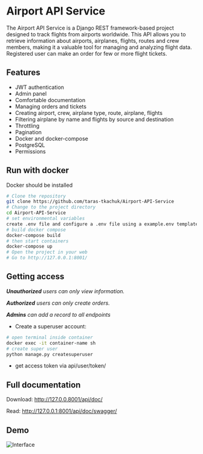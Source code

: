 # Airport API Service
The Airport API Service is a Django REST framework-based project designed to track flights from airports worldwide. This API allows you to retrieve information about airports, airplanes, flights, routes and crew members, making it a valuable tool for managing and analyzing flight data. Registered user can make an order for few or more flight tickets.

## Features
- JWT authentication
- Admin panel
- Comfortable documentation
- Managing orders and tickets
- Creating airport, crew, airplane type, route, airplane, flights
- Filtering airplane by name and flights by source and destination
- Throttling
- Pagination
- Docker and docker-compose
- PostgreSQL
- Permissions

## Run with docker
Docker should be installed
```sh
# Clone the repository
git clone https://github.com/taras-tkachuk/Airport-API-Service
# Change to the project directory
cd Airport-API-Service
# set environmental variables
create .env file and configure a .env file using a example.env template.
# build docker compose
docker-compose build
# then start containers
docker-compose up
# Open the project in your web
# Go to http://127.0.0.1:8001/
```

## Getting access
***Unauthorized** users can only view information.*

***Authorized** users can only create orders.*

***Admins** can add a record to all endpoints*
- Create a superuser account:
```sh
# open terminal inside container
docker exec -it container-name sh
# create super user
python manage.py createsuperuser
```
- get access token via api/user/token/

## Full documentation
Download: http://127.0.0.8001/api/doc/

Read: http://127.0.0.1:8001/api/doc/swagger/

## Demo
![Interface](https://snipboard.io/SEJ3kx.jpg)
